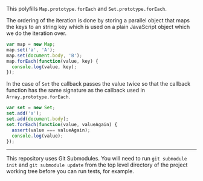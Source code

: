 This polyfills `Map.prototype.forEach` and `Set.prototype.forEach`.

The ordering of the iteration is done by storing a parallel object that maps the
keys to an string key which is used on a plain JavaScript object which we do the
iteration over.

```js
var map = new Map;
map.set('a', 'A');
map.set(document.body, 'B');
map.forEach(function(value, key) {
  console.log(value, key);
});
```

In the case of `Set` the callback passes the value twice so that the callback
function has the same signature as the callback used in `Array.prototype.forEach`.

```js
var set = new Set;
set.add('a');
set.add(document.body);
set.forEach(function(value, valueAgain) {
  assert(value === valueAgain);
  console.log(value);
});
```

---

This repository uses Git Submodules. You will need to run `git submodule init`
and `git submodule update` from the top level directory of the project working
tree before you can run tests, for example.